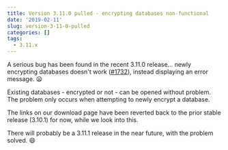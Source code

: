 ```yaml
---
title: Version 3.11.0 pulled - encrypting databases non-functional
date: '2019-02-11'
slug: version-3-11-0-pulled
categories: []
tags:
  - 3.11.x
---
```


A serious bug has been found in the recent 3.11.0 release... newly encrypting databases doesn't work ([#1732](https://github.com/sqlitebrowser/sqlitebrowser/issues/1732)), instead displaying an error message. :frowning:

Existing databases - encrypted or not - can be opened without problem.  The problem only occurs when attempting to newly encrypt a database.

The links on our download page have been reverted back to the prior stable release (3.10.1) for now, while we look into this.

There will probably be a 3.11.1 release in the near future, with the problem solved. :smile:
